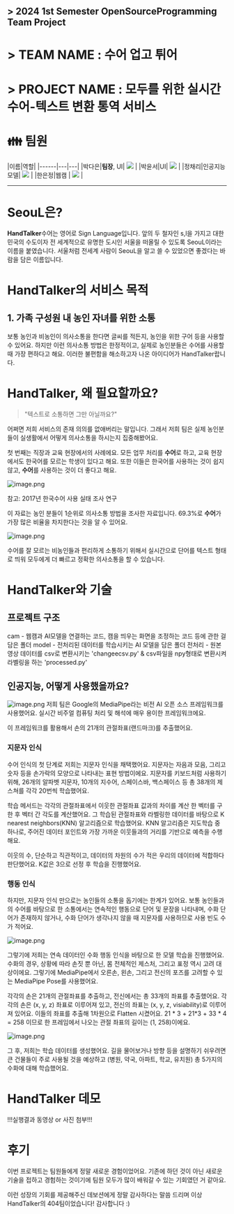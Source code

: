 ## > 2024 1st Semester OpenSourceProgramming Team Project
# > TEAM NAME : 수어 업고 튀어
# > PROJECT NAME : 모두를 위한 실시간 수어-텍스트 변환 통역 서비스
> 
# 👪 팀원
|이름|역할|
|------|---|---|
|박다은|**팀장**, UI| <img src="https://img.shields.io/badge/GitHub-000000?style=flat-square&logo=github&logoColor=white"/></a> |
|박윤서|UI| <img src="https://img.shields.io/badge/GitHub-000000?style=flat-square&logo=github&logoColor=white"/></a> |
|정채리|인공지능 모델| <img src="https://img.shields.io/badge/GitHub-000000?style=flat-square&logo=github&logoColor=white"/></a> |
|한은정|웹캠 | <img src="https://img.shields.io/badge/GitHub-000000?style=flat-square&logo=github&logoColor=white"/></a> |


***



# SeouL은?

**HandTalker**수어는 영어로 Sign Language입니다. 앞의 두 철자인 s,l을 가지고 대한민국의 수도이자 전 세계적으로 유명한 도시인 서울을 떠올릴 수 있도록 SeouL이라는 이름을 붙였습니다.
서울처럼 전세계 사람이 SeouL을 알고 쓸 수 있었으면 좋겠다는 바람을 담은 이름입니다.

# HandTalker의 서비스 목적

## 1\. 가족 구성원 내 농인 자녀를 위한 소통

보통 농인과 비농인이 의사소통을 한다면 글씨를 적든지, 농인을 위한 구어 등을 사용할 수 있어요.
하지만 이런 의사소통 방법은 한정적이고, 실제로 농인분들은 수어를 사용할 때 가장 편하다고 해요.
이러한 불편함을 해소하고자 나온 아이디어가 HandTalker랍니다.

# HandTalker, 왜 필요할까요?

> "텍스트로 소통하면 그만 아닐까요?"

어쩌면 저희 서비스의 존재 의의를 없애버리는 말입니다.
그래서 저희 팀은 실제 농인분들이 실생활에서 어떻게 의사소통을 하시는지 집중해봤어요.

첫 번째는 직장과 교육 현장에서의 사례에요.
모든 업무 처리를 **수어**로 하고, 교육 현장에서도 한국어를 모르는 학생이 있다고 해요.
또한 이들은 한국어를 사용하는 것이 쉽지 않고, **수어**를 사용하는 것이 더 좋다고 해요.

![image.png](https://devocean.sk.com/editorImg/2023/11/7/f76ebc1d7ae401918cdeef3d51ab5e50be7ca4efa92db4a5a75356d232b13bfb)


참고: 2017년 한국수어 사용 실태 조사 연구

이 자료는 농인 분들이 1순위로 의사소통 방법을 조사한 자료입니다.
69.3%로 **수어**가 가장 많은 비율을 차지한다는 것을 알 수 있어요.

![image.png](https://devocean.sk.com/editorImg/2023/11/7/785836c0d63630ba3ccf17a0d7742588bcb7751b5b408030aba8d2714b5d4114)


수어를 잘 모르는 비농인들과 편리하게 소통하기 위해서 실시간으로 단어를 텍스트 형태로 띄워 모두에게 더 빠르고 정확한 의사소통을 할 수 있습니다.


# HandTalker와 기술

## 프로젝트 구조

cam - 웹캠과 AI모델을 연결하는 코드, 캠을 띄우는 화면을 조정하는 코드 등에 관한 걸 담은 폴더
model - 전처리된 데이터를 학습시키는 AI 모델을 담은 폴더
전처리 - 원본 영상 데이터를 csv로 변환시키는 'changeecsv.py' & csv파일을 npy형태로 변환시켜 라벨링을 하는 'processed.py'


## 인공지능, 어떻게 사용했을까요?

![image.png](https://devocean.sk.com/editorImg/2023/11/10/5b1bdd681645a18f96d7fe5d9a0fd8e0d5e9d9f663d2f7b7f2eefefab8ca685f)
저희 팀은 Google의 MediaPipe라는 비전 AI 오픈 소스 프레임워크를 사용했어요.
실시간 비주얼 컴퓨팅 처리 및 해석에 매우 용이한 프레임워크에요.

이 프레임워크를 활용해서 손의 21개의 관절좌표(랜드마크)를 추출했어요.

### 지문자 인식

수어 인식의 첫 단계로 저희는 지문자 인식을 채택했어요.
지문자는 자음과 모음, 그리고 숫자 등을 손가락의 모양으로 나타내는 표현 방법이에요.
지문자를 키보드처럼 사용하기 위해, 26개의 알파벳 지문자, 10개의 지수어, 스페이스바, 백스페이스 등 총 38개의 제스쳐를 각각 20번씩 학습했어요.

학습 메서드는 각각의 관절좌표에서 이웃한 관절좌표 값과의 차이를 계산 한 벡터를 구한 후 벡터 간 각도를 계산했어요.
그 학습된 관절좌표와 라벨링한 데이터를 바탕으로 K nearest neighbors(KNN) 알고리즘으로 학습했어요.
KNN 알고리즘은 지도학습 중 하나로, 주어진 데이터 포인트와 가장 가까운 이웃들과의 거리를 기반으로 예측을 수행해요.

이웃의 수, 단순하고 직관적이고, 데이터의 차원의 수가 적은 우리의 데이터에 적합하다 판단했어요.
K값은 3으로 선정 후 학습을 진행했어요.

### 행동 인식

하지만, 지문자 인식 만으로는 농인들의 소통을 돕기에는 한계가 있어요.
보통 농인들과의 수어를 바탕으로 한 소통에서는 연속적인 행동으로 단어 및 문장을 나타내며, 수화 단어가 존재하지 않거나, 수화 단어가 생각나지 않을 때 지문자를 사용하므로 사용 빈도 수가 적어요.

![image.png](https://devocean.sk.com/editorImg/2023/11/10/a447a55656b9fea49b94f0ea84c74c2ebd718737df86f18c5775819371a56111)

그렇기에 저희는 연속 데이터인 수화 행동 인식을 바탕으로 한 모델 학습을 진행했어요.
수화의 경우, 상황에 따라 손짓 뿐 아닌, 몸 전체적인 제스처, 그리고 표정 역시 고려 대상이에요.
그렇기에 MediaPipe에서 오른손, 왼손, 그리고 전신의 포즈를 고려할 수 있는 MediaPipe Pose를 사용했어요.

각각의 손은 21개의 관절좌표를 추출하고, 전신에서는 총 33개의 좌표를 추출했어요.
각각의 손은 (x, y, z) 좌표로 이루어져 있고, 전신의 좌표는 (x, y, z, visiability)로 이루어져 있어요.
이들의 좌표를 추출해 1차원으로 Flatten 시켰어요.
21 \* 3 + 21\*3 + 33 \* 4 = 258 이므로 한 프레임에서 나오는 관절 좌표의 길이는 (1, 258)이에요.

![image.png](https://devocean.sk.com/editorImg/2023/11/10/fc64406e58070ec2e532366f7996b964937a5e625ea021b2e834d0e8de0afd24)

그 후, 저희는 학습 데이터를 생성했어요. 길을 물어보거나 방향 등을 설명하기 쉬우려면 큰 건물들이 주로 사용될 것을 예상하고
(병원, 약국, 아파트, 학교, 유치원) 총 5가지의 수화에 대해 학습했어요.

# HandTalker 데모

!!!실행결과 동영상 or 사진 첨부!!!

# 후기

이번 프로젝트는 팀원들에게 정말 새로운 경험이었어요.
기존에 하던 것이 아닌 새로운 기술을 접하고 경험하는 것이기에 팀원 모두가 많이 배워갈 수 있는 기회였던 거 같아요.

이런 성장의 기회를 제공해주신 데보션에게 정말 감사하다는 말씀 드리며 이상 HandTalker의 404팀이었습니다!
감사합니다 :)
